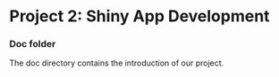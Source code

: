 # Project 2: Shiny App Development

### Doc folder

The doc directory contains the introduction of our project.  
